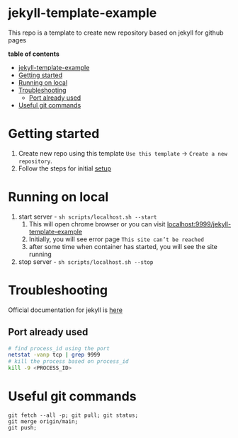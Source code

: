 # jekyll-template-example
This repo is a template to create new repository based on jekyll for github pages

**table of contents**
- [jekyll-template-example](#jekyll-template-example)
- [Getting started](#getting-started)
- [Running on local](#running-on-local)
- [Troubleshooting](#troubleshooting)
  - [Port already used](#port-already-used)
- [Useful git commands](#useful-git-commands)


# Getting started
1. Create new repo using this template `Use this template` -> `Create a new repository`.
2. Follow the steps for initial [setup](setup.md)

# Running on local
1. start server - `sh scripts/localhost.sh --start`
   1. This will open chrome browser or you can visit [localhost:9999/jekyll-template-example](http://localhost:9999/jekyll-template-example)
   2. Initially, you will see error page `This site can’t be reached`
   3. after some time when container has started, you will see the site running
2. stop server - `sh scripts/localhost.sh --stop`

# Troubleshooting

Official documentation for jekyll is [here](https://jekyllrb.com/)

## Port already used
```bash
# find process_id using the port
netstat -vanp tcp | grep 9999
# kill the process based on process_id
kill -9 <PROCESS_ID>
```

# Useful git commands

```
git fetch --all -p; git pull; git status;
git merge origin/main;
git push;
```
